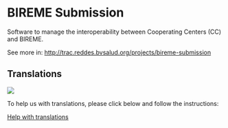 BIREME Submission
=================

Software to manage the interoperability between Cooperating Centers (CC) and BIREME.

See more in: http://trac.reddes.bvsalud.org/projects/bireme-submission

Translations
------------

<img src="https://www.transifex.com/projects/p/bireme-submission/resource/main/chart/image_png" >

To help us with translations, please click below and follow the instructions:

[Help with translations](https://www.transifex.com/projects/p/bireme-submission/resource/main/)


